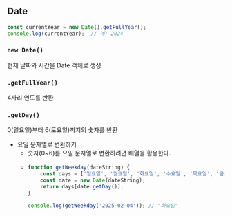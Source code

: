 ## Date 
```js
const currentYear = new Date().getFullYear();
console.log(currentYear);  // 예: 2024
```

### `new Date()`
현재 날짜와 시간을 Date 객체로 생성

### `.getFullYear()`
4자리 연도를 반환

### `.getDay()`
0(일요일)부터 6(토요일)까지의 숫자를 반환

- 요일 문자열로 변환하기
  - 숫자(0~6)를 요일 문자열로 변환하려면 배열을 활용한다.
  - ```javascript
    function getWeekday(dateString) {
        const days = ['일요일', '월요일', '화요일', '수요일', '목요일', '금요일', '토요일'];
        const date = new Date(dateString);
        return days[date.getDay()];
    }

    console.log(getWeekday('2025-02-04')); // "화요일"
    ```

